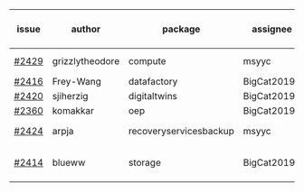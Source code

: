 | issue | author | package | assignee | bot advice | created date of issue | target release date | date from target |
| ------ | ------ | ------ | ------ | ------ | ------ | ------ | :-----: |
| [#2429](https://github.com/Azure/sdk-release-request/issues/2429) | grizzlytheodore | compute | msyyc | new issue ! <br> | 02-09 | 02-23 |   |
| [#2416](https://github.com/Azure/sdk-release-request/issues/2416) | Frey-Wang | datafactory | BigCat20196 |   | 02-07 | 02-14 |   |
| [#2420](https://github.com/Azure/sdk-release-request/issues/2420) | sjiherzig | digitaltwins | BigCat20196 |   | 02-07 | 02-15 |   |
| [#2360](https://github.com/Azure/sdk-release-request/issues/2360) | komakkar | oep | BigCat20196 |   | 01-07 | 01-24 |   |
| [#2424](https://github.com/Azure/sdk-release-request/issues/2424) | arpja | recoveryservicesbackup | msyyc | new issue ! <br> | 02-09 | 02-14 |   |
| [#2414](https://github.com/Azure/sdk-release-request/issues/2414) | blueww | storage | BigCat20196 |   release date < 2 ! <br> | 02-07 | 02-09 | -1 |
